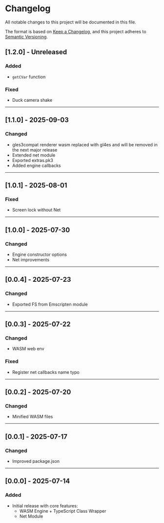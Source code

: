 # Changelog

All notable changes to this project will be documented in this file.

The format is based on [Keep a Changelog](https://keepachangelog.com/en/1.0.0/),
and this project adheres to [Semantic Versioning](https://semver.org/spec/v2.0.0.html).

## [1.2.0] - Unreleased
### Added
- `getCVar` function

### Fixed
- Duck camera shake

---

## [1.1.0] - 2025-09-03
### Changed
- gles3compat renderer wasm replaced with gl4es and will be removed in the next major release
- Extended net module
- Exported extras.pk3
- Added engine callbacks

---

## [1.0.1] - 2025-08-01
### Fixed
- Screen lock without Net

---

## [1.0.0] - 2025-07-30
### Changed
- Engine constructor options
- Net improvements

---

## [0.0.4] - 2025-07-23
### Changed
- Exported FS from Emscripten module

---

## [0.0.3] - 2025-07-22
### Changed
- WASM web env

### Fixed
- Register net callbacks name typo

---

## [0.0.2] - 2025-07-20
### Changed
- Minified WASM files

---

## [0.0.1] - 2025-07-17
### Changed
- Improved package.json

---

## [0.0.0] - 2025-07-14
### Added
- Initial release with core features:
    - WASM Engine + TypeScript Class Wrapper
    - Net Module
